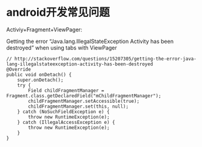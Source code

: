 # android开发常见问题
Activiy+Fragment+ViewPager:

Getting the error “Java.lang.IllegalStateException Activity has been destroyed” when using tabs with ViewPager


    // http://stackoverflow.com/questions/15207305/getting-the-error-java-lang-illegalstateexception-activity-has-been-destroyed
    @Override
    public void onDetach() {
        super.onDetach();
        try {
            Field childFragmentManager = Fragment.class.getDeclaredField("mChildFragmentManager");
            childFragmentManager.setAccessible(true);
            childFragmentManager.set(this, null);
        } catch (NoSuchFieldException e) {
            throw new RuntimeException(e);
        } catch (IllegalAccessException e) {
            throw new RuntimeException(e);
        }
    }
